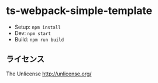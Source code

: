 # ts-webpack-simple-template

- Setup: `npm install`
- Dev: `npm start`
- Build: `npm run build`

## ライセンス

The Unlicense <http://unlicense.org/>
